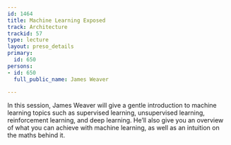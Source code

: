 ```yaml
---
id: 1464
title: Machine Learning Exposed
track: Architecture
trackid: 57
type: lecture
layout: preso_details
primary:
  id: 650
persons:
- id: 650
  full_public_name: James Weaver

---
```

In this session, James Weaver will give a gentle introduction to machine learning topics such as supervised learning, unsupervised learning, reinforcement learning, and deep learning. He’ll also give you an overview of what you can achieve with machine learning, as well as an intuition on the maths behind it.
